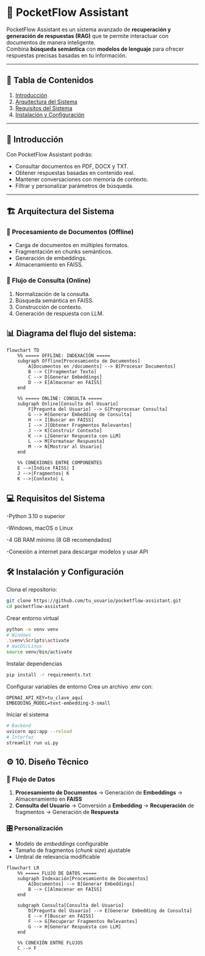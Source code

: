 # 🤖 PocketFlow Assistant  

PocketFlow Assistant es un sistema avanzado de **recuperación y generación de respuestas (RAG)** que te permite interactuar con documentos de manera inteligente.  
Combina **búsqueda semántica** con **modelos de lenguaje** para ofrecer respuestas precisas basadas en tu información.  

---

## 📌 Tabla de Contenidos  
1. [Introducción](#-introducción)  
2. [Arquitectura del Sistema](#-arquitectura-del-sistema)  
3. [Requisitos del Sistema](#-requisitos-del-sistema)  
4. [Instalación y Configuración](#-instalación-y-configuración)  


---

## 🌟 Introducción  
Con PocketFlow Assistant podrás:  
- Consultar documentos en PDF, DOCX y TXT.  
- Obtener respuestas basadas en contenido real.  
- Mantener conversaciones con memoria de contexto.  
- Filtrar y personalizar parámetros de búsqueda.  

---

## 🏗️ Arquitectura del Sistema  

### 🔹 Procesamiento de Documentos (Offline)  
- Carga de documentos en múltiples formatos.  
- Fragmentación en chunks semánticos.  
- Generación de embeddings.  
- Almacenamiento en FAISS.  

### 🔹 Flujo de Consulta (Online)  
1. Normalización de la consulta.  
2. Búsqueda semántica en FAISS.  
3. Construcción de contexto.  
4. Generación de respuesta con LLM.  

## 📊 **Diagrama del flujo del sistema:**  

```mermaid
flowchart TD
    %% ===== OFFLINE: INDEXACIÓN =====
    subgraph Offline[Procesamiento de Documentos]
        A[Documentos en /documents] --> B[Procesar Documentos]
        B --> C[Fragmentar Texto]
        C --> D[Generar Embeddings]
        D --> E[Almacenar en FAISS]
    end

    %% ===== ONLINE: CONSULTA =====
    subgraph Online[Consulta del Usuario]
        F[Pregunta del Usuario] --> G[Preprocesar Consulta]
        G --> H[Generar Embedding de Consulta]
        H --> I[Buscar en FAISS]
        I --> J[Obtener Fragmentos Relevantes]
        J --> K[Construir Contexto]
        K --> L[Generar Respuesta con LLM]
        L --> M[Formatear Respuesta]
        M --> N[Mostrar al Usuario]
    end

    %% CONEXIONES ENTRE COMPONENTES
    E -->|Índice FAISS| I
    J -->|Fragmentos| K
    K -->|Contexto| L
```



## 💻 Requisitos del Sistema
-Python 3.10 o superior

-Windows, macOS o Linux

-4 GB RAM mínimo (8 GB recomendados)

-Conexión a internet para descargar modelos y usar API

## 🛠️ Instalación y Configuración

Clona el repositorio:

```bash
git clone https://github.com/tu_usuario/pocketflow-assistant.git
cd pocketflow-assistant
```
Crear entorno virtual

```bash
python -m venv venv
# Windows
.\venv\Scripts\activate
# macOS/Linux
source venv/bin/activate
```
Instalar dependencias

```bash
pip install -r requirements.txt
```
Configurar variables de entorno
Crea un archivo .env con:

```env
OPENAI_API_KEY=tu_clave_aquí
EMBEDDING_MODEL=text-embedding-3-small
```

Iniciar el sistema

```bash
# Backend
uvicorn api:app --reload
# Interfaz
streamlit run ui.py
```


## ⚙️ 10. Diseño Técnico

### 🔄 Flujo de Datos
1. **Procesamiento de Documentos** → Generación de **Embeddings** → Almacenamiento en **FAISS**  
2. **Consulta del Usuario** → Conversión a **Embedding** → **Recuperación** de fragmentos → Generación de **Respuesta**

### 🎛️ Personalización
- Modelo de *embeddings* configurable  
- Tamaño de fragmentos (*chunk size*) ajustable  
- Umbral de relevancia modificable  
```mermaid
flowchart LR
    %% ===== FLUJO DE DATOS =====
    subgraph Indexación[Procesamiento de Documentos]
        A[Documentos] --> B[Generar Embeddings]
        B --> C[Almacenar en FAISS]
    end

    subgraph Consulta[Consulta del Usuario]
        D[Pregunta del Usuario] --> E[Generar Embedding de Consulta]
        E --> F[Buscar en FAISS]
        F --> G[Recuperar Fragmentos Relevantes]
        G --> H[Generar Respuesta con LLM]
    end

    %% CONEXIÓN ENTRE FLUJOS
    C --> F
```
 



